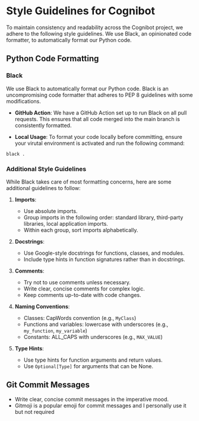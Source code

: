 # Style Guidelines for Cognibot

To maintain consistency and readability across the Cognibot project, we adhere to the following style guidelines. We use Black, an opinionated code formatter, to automatically format our Python code.

## Python Code Formatting

### Black

We use Black to automatically format our Python code. Black is an uncompromising code formatter that adheres to PEP 8 guidelines with some modifications.

- **GitHub Action**: We have a GitHub Action set up to run Black on all pull requests. This ensures that all code merged into the main branch is consistently formatted.

- **Local Usage**: To format your code locally before committing, ensure your virutal environment is activated and run the following command:

```
black .
```

### Additional Style Guidelines

While Black takes care of most formatting concerns, here are some additional guidelines to follow:

1. **Imports**:

   - Use absolute imports.
   - Group imports in the following order: standard library, third-party libraries, local application imports.
   - Within each group, sort imports alphabetically.

2. **Docstrings**:

   - Use Google-style docstrings for functions, classes, and modules.
   - Include type hints in function signatures rather than in docstrings.

3. **Comments**:

   - Try not to use comments unless necessary.
   - Write clear, concise comments for complex logic.
   - Keep comments up-to-date with code changes.

4. **Naming Conventions**:

   - Classes: CapWords convention (e.g., `MyClass`)
   - Functions and variables: lowercase with underscores (e.g., `my_function`, `my_variable`)
   - Constants: ALL_CAPS with underscores (e.g., `MAX_VALUE`)

5. **Type Hints**:
   - Use type hints for function arguments and return values.
   - Use `Optional[Type]` for arguments that can be None.

## Git Commit Messages

- Write clear, concise commit messages in the imperative mood.
- Gitmoji is a popular emoji for commit messages and I personally use it but not required
